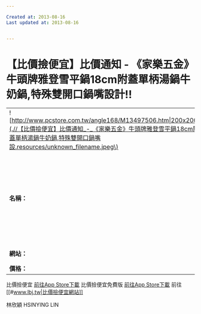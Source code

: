 ```yaml
---

Created at: 2013-08-16
Last updated at: 2013-08-16


---
```


# 【比價撿便宜】比價通知 - 《家樂五金》牛頭牌雅登雪平鍋18cm附蓋單柄湯鍋牛奶鍋,特殊雙開口鍋嘴設計!!


|     |     |
| --- | --- |
| ![http://www.pcstore.com.tw/angle168/M13497506.htm\|200x200](.//【比價撿便宜】比價通知_-_《家樂五金》牛頭牌雅登雪平鍋18cm附蓋單柄湯鍋牛奶鍋,特殊雙開口鍋嘴設.resources/unknown_filename.jpeg\) |     |
| **名稱：** | [《家樂五金》牛頭牌雅登雪平鍋18cm附蓋單柄湯鍋牛奶鍋,特殊雙開口鍋嘴設計!!](http://www.pcstore.com.tw/angle168/M13497506.htm) |
| **網站：** | PCHome商店街 |
| **價格：** | $650 |

比價撿便宜 [前往App Store下載](https://itunes.apple.com/tw/app/bi-jia-jian-bian-yi/id550860279?l=zh&mt=8)
比價撿便宜免費版 [前往App Store下載](https://itunes.apple.com/tw/app/bi-jia-jian-bian-yi-mian-fei-ban/id582567494?l=zh&mt=8)
前往 [[#www.lbj.tw|比價撿便宜網站]]

林欣穎 HSINYING LIN

